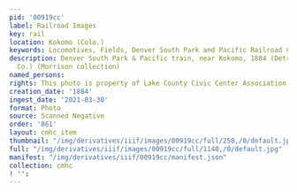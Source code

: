 ```yaml
---
pid: '00919cc'
label: Railroad Images
key: rail
location: Kokomo (Colo.)
keywords: Locomotives, Fields, Denver South Park and Pacific Railroad Company
description: Denver South Park & Pacific train, near Kokomo, 1884 (Detroit Photographic
  Co.) (Morrison collection)
named_persons: 
rights: This photo is property of Lake County Civic Center Association.
creation_date: '1884'
ingest_date: '2021-03-30'
format: Photo
source: Scanned Negative
order: '861'
layout: cmhc_item
thumbnail: "/img/derivatives/iiif/images/00919cc/full/250,/0/default.jpg"
full: "/img/derivatives/iiif/images/00919cc/full/1140,/0/default.jpg"
manifest: "/img/derivatives/iiif/00919cc/manifest.json"
collection: cmhc
! '': 
---
```

